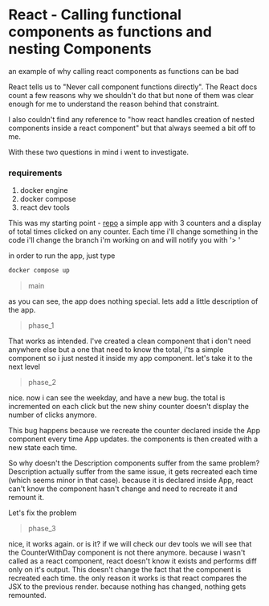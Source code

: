 # React - Calling functional components as functions and nesting Components
an example of why calling react components as functions can be bad


React tells us to "Never call component functions directly".
The React docs count a few reasons why we shouldn't do that but none of them was clear enough for me to understand the reason behind that constraint.

I also couldn't find any reference to "how react handles creation of nested components inside a react component" but that always seemed a bit off to me.

With these two questions in mind i went to investigate.

### requirements
1. docker engine
2. docker compose
3. react dev tools

This was my starting point - [repo](https://github.com/zukofett/react-component-as-function/tree/main)
a simple app with 3 counters and a display of total times clicked on any counter.
Each time i'll change something in the code i'll change the branch i'm working on and will notify you with '> <branch>'

in order to run the app, just type
```bash
docker compose up
```

> main

as you can see, the app does nothing special.
lets add a little description of the app.

> phase_1

That works as intended. 
I've created a clean component that i don't need anywhere else but a one that need to know the total, i'ts a simple component so i just nested it inside my app component. 
let's take it to the next level

> phase_2

nice. now i can see the weekday, and have a new bug.
the total is incremented on each click but the new shiny counter doesn't display the number of clicks anymore.

This bug happens because we recreate the counter declared inside the App component every time App updates.
the components is then created with a new state each time.

So why doesn't the Description components suffer from the same problem?
Description actually suffer from the same issue, 
it gets recreated each time (which seems minor in that case).
because it is declared inside App, react can't know the component hasn't change and need to recreate it and remount it.

Let's fix the problem

> phase_3

nice, it works again. or is it?
if we will check our dev tools we will see that the CounterWithDay component is not there anymore. 
because i wasn't called as a react component, react doesn't know it exists and performs diff only on it's output. 
This doesn't change the fact that the component is recreated each time.
the only reason it works is that react compares the JSX to the previous render.
because nothing has changed, nothing gets remounted.
